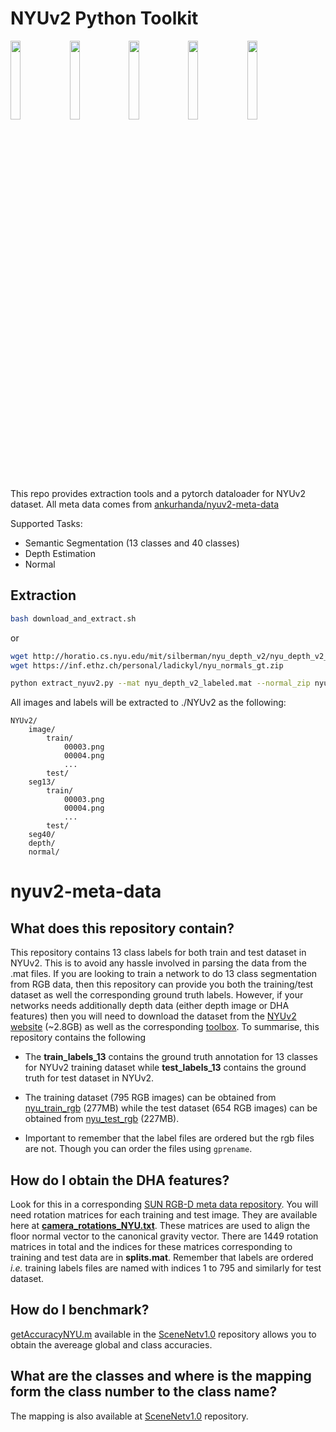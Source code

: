 # NYUv2 Python Toolkit

<div>
<img src="test/image.png"        width="18%">
<img src="test/semantic13.png"   width="18%">
<img src="test/semantic40.png"   width="18%">
<img src="test/depth.png"        width="18%">
<img src="test/normal.png"       width="18%">
</div>

This repo provides extraction tools and a pytorch dataloader for NYUv2 dataset. All meta data comes from [ankurhanda/nyuv2-meta-data](https://github.com/ankurhanda/nyuv2-meta-data) 

Supported Tasks:

* Semantic Segmentation (13 classes and 40 classes)
* Depth Estimation
* Normal

## Extraction

```bash
bash download_and_extract.sh
```
or 

```bash
wget http://horatio.cs.nyu.edu/mit/silberman/nyu_depth_v2/nyu_depth_v2_labeled.mat
wget https://inf.ethz.ch/personal/ladickyl/nyu_normals_gt.zip

python extract_nyuv2.py --mat nyu_depth_v2_labeled.mat --normal_zip nyu_normals_gt.zip  --data_root NYUv2 --save_colored
```
All images and labels will be extracted to ./NYUv2 as the following:

```
NYUv2/
    image/
        train/
            00003.png
            00004.png
            ...
        test/
    seg13/
        train/
            00003.png
            00004.png
            ...
        test/
    seg40/
    depth/
    normal/
```


# nyuv2-meta-data

## What does this repository contain?

This repository contains 13 class labels for both train and test dataset in NYUv2. This is to avoid any hassle involved in parsing the data from the .mat files. If you are looking to train a network to do 13 class segmentation from RGB data, then this repository can provide you both the training/test dataset as well the corresponding ground truth labels. However, if your networks needs additionally depth data (either depth image or DHA features) then you will need to download the dataset from the [NYUv2 website](http://horatio.cs.nyu.edu/mit/silberman/nyu_depth_v2/nyu_depth_v2_labeled.mat) (~2.8GB) as well as the corresponding [toolbox](http://cs.nyu.edu/~silberman/code/toolbox_nyu_depth_v2.zip). To summarise, this repository contains the following

- The **train_labels_13** contains the ground truth annotation for 13 classes for NYUv2 training dataset while **test_labels_13** contains the ground truth for test dataset in NYUv2.

- The training dataset (795 RGB images) can be obtained from [nyu_train_rgb](http://www.doc.ic.ac.uk/~ahanda/nyu_train_rgb.tgz) (277MB) while the test dataset (654 RGB images) can be obtained from [nyu_test_rgb](http://www.doc.ic.ac.uk/~ahanda/nyu_test_rgb.tgz) (227MB).

- Important to remember that the label files are ordered but the rgb files are not. Though you can order the files using ``gprename``.

## How do I obtain the DHA features?

Look for this in a corresponding [SUN RGB-D meta data repository](https://github.com/ankurhanda/sunrgbd-meta-data). You will need rotation matrices for each training and test image. They are available here at [**camera_rotations_NYU.txt**](https://github.com/ankurhanda/nyuv2-meta-data/blob/master/camera_rotations_NYU.txt). These matrices are used to align the floor normal vector to the canonical gravity vector. There are 1449 rotation matrices in total and the indices for these matrices corresponding to training and test data are in **splits.mat**. Remember that labels are ordered *i.e.* training labels files are named with indices 1 to 795 and similarly for test dataset. 

## How do I benchmark? 
[getAccuracyNYU.m](https://github.com/ankurhanda/SceneNetv1.0/blob/master/getAccuracyNYU.m) available in the [SceneNetv1.0](https://github.com/ankurhanda/SceneNetv1.0/) repository allows you to obtain the avereage global and class accuracies. 

## What are the classes and where is the mapping form the class number to the class name?

The mapping is also available at [SceneNetv1.0](https://github.com/ankurhanda/SceneNetv1.0/) repository.








